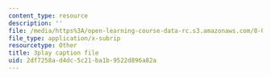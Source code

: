 ```yaml
---
content_type: resource
description: ''
file: /media/https%3A/open-learning-course-data-rc.s3.amazonaws.com/8-01sc-classical-mechanics-fall-2016/2df7258ad4dc5c21ba1b9522d896a82a_6h3T3qIkxqw.vtt
file_type: application/x-subrip
resourcetype: Other
title: 3play caption file
uid: 2df7258a-d4dc-5c21-ba1b-9522d896a82a
---
```

